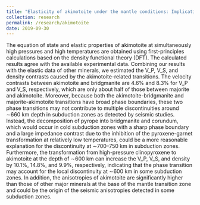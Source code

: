 ```yaml
---
title: "Elasticity of akimotoite under the mantle conditions: Implications for multiple discontinuities and seismic anisotropies at the depth of ∼600–750 km in subduction zones"
collection: research
permalink: /research/akimotoite
date: 2019-09-30
---
```


The equation of state and elastic properties of akimotoite at simultaneously high pressures and high temperatures are obtained using first-principles calculations based on the density functional theory (DFT). The calculated results agree with the available experimental data. Combining our results with the elastic data of other minerals, we estimated the V\_P, V\_S, and density contrasts caused by the akimotoite-related transitions. The velocity contrasts between akimotoite and bridgmanite are 4.6% and 8.3% for 
V_P and V_S, respectively, which are only about half of those between majorite and akimotoite. Moreover, because both the akimotoite-bridgmanite and majorite-akimotoite transitions have broad phase boundaries, these two phase transitions may not contribute to multiple discontinuities around ∼660 km depth in subduction zones as detected by seismic studies. Instead, the decomposition of pyrope into bridgmanite and corundum, which would occur in cold subduction zones with a sharp phase boundary and a large impedance contrast due to the inhibition of the pyroxene-garnet transformation at relatively low temperatures, could be a more reasonable explanation for the discontinuity at ∼700–750 km in subduction zones. Furthermore, the transformation from high-pressure clinopyroxene to akimotoite at the depth of ∼600 km can increase the V\_P, V\_S, and density by 10.1%, 14.8%, and 9.9%, respectively, indicating that the phase transition may account for the local discontinuity at ∼600 km in some subduction zones. In addition, the anisotropies of akimotoite are significantly higher than those of other major minerals at the base of the mantle transition zone and could be the origin of the seismic anisotropies detected in some subduction zones.

